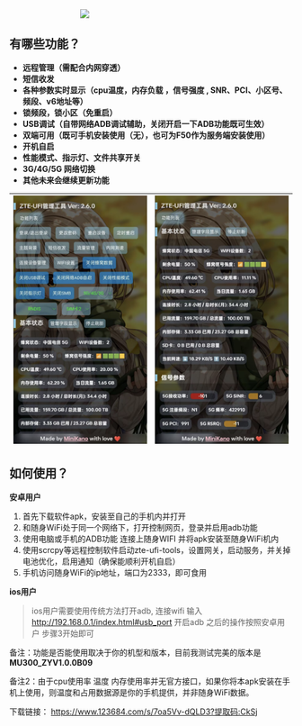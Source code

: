 <div style="display:flex;justify-content:center">
<img src="https://kanokano.cn/wp-content/uploads/2025/04/5acb8625d65a3fd5d7b228830a9450a1.webp" style="width:50%;text-align:center" />
</div>

## 有哪些功能？
 
 
* **远程管理（需配合内网穿透）**
* **短信收发**
* **各种参数实时显示（cpu温度，内存负载 ，信号强度 , SNR、PCI、小区号、频段、v6地址等）**
* **锁频段，锁小区（免重启）**
* **USB调试（自带网络ADB调试辅助，关闭开启一下ADB功能既可生效）**
* **双端可用（既可手机安装使用（无），也可为F50作为服务端安装使用）**
* **开机自启**
* **性能模式、指示灯、文件共享开关**
* **3G/4G/5G 网络切换**
* **其他未来会继续更新功能**

|   ![](img/1.png)   |   ![](img/2.png)   |
| ---- | ---- |




## 如何使用？

**安卓用户**

1. 首先下载软件apk，安装至自己的手机内并打开
2. 和随身WiFi处于同一个网络下，打开控制网页，登录并启用adb功能
3. 使用电脑或手机的ADB功能 连接上随身WIFI 并将apk安装至随身WiFi机内
4. 使用scrcpy等远程控制软件启动zte-ufi-tools，设置网关，启动服务，并关掉电池优化，启用通知（确保能顺利开机自启）
5. 手机访问随身WiFi的ip地址，端口为2333，即可食用

**ios用户**

> ios用户需要使用传统方法打开adb, 连接wifi 输入 http://192.168.0.1/index.html#usb_port 开启adb
> 之后的操作按照安卓用户 步骤3开始即可

备注：功能是否能使用取决于你的机型和版本，目前我测试完美的版本是 **MU300_ZYV1.0.0B09**

备注2：由于cpu使用率 温度 内存使用率并无官方接口，如果你将本apk安装在手机上使用，则温度和占用数据源是你的手机提供，并非随身WiFi数据。

下载链接： https://www.123684.com/s/7oa5Vv-dQLD3?提取码:CkSj